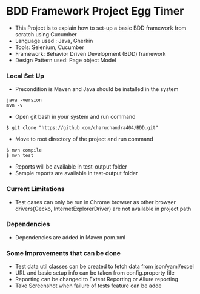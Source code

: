 # BDD Framework Project Egg Timer
* This Project is to explain how to set-up a basic BDD framework from scratch using Cucumber 
* Language used : Java, Gherkin
* Tools: Selenium, Cucumber
* Framework: Behavior Driven Development (BDD) framework
* Design Pattern used: Page object Model

### Local Set Up
* Precondition is Maven and Java should be installed in the system
```
java -version
mvn -v
```
* Open git bash in your system and run command 
```
$ git clone "https://github.com/charuchandra404/BDD.git"
```
* Move to root directory of the project and run command 
```
$ mvn compile
$ mvn test
```
* Reports will be available in test-output folder
* Sample reports are available in test-output folder
### Current Limitations
* Test cases can only be run in Chrome browser as other browser drivers(Gecko, InternetExplorerDriver) are not available in project path

### Dependencies
* Dependencies are added in Maven pom.xml

### Some Improvements that can be done
* Test data util classes can be created to fetch data from json/yaml/excel
* URL and basic setup info can be taken from config.property file
* Reporting can be changed to Extent Reporting or Allure reporting
* Take Screenshot when failure of tests feature can be adde